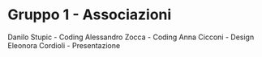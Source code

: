 # Gruppo 1 - Associazioni
Danilo Stupic - Coding
Alessandro Zocca - Coding
Anna Cicconi - Design
Eleonora Cordioli - Presentazione
